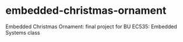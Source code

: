 # embedded-christmas-ornament
Embedded Christmas Ornament: final project for BU EC535: Embedded Systems class
